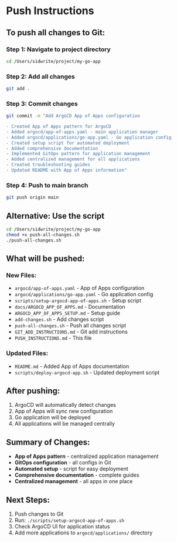 # Push Instructions

## To push all changes to Git:

### Step 1: Navigate to project directory
```bash
cd /Users/sidwrite/project/my-go-app
```

### Step 2: Add all changes
```bash
git add .
```

### Step 3: Commit changes
```bash
git commit -m "Add ArgoCD App of Apps configuration

- Created App of Apps pattern for ArgoCD
- Added argocd/app-of-apps.yaml - main application manager
- Added argocd/applications/go-app.yaml - Go application config
- Created setup script for automated deployment
- Added comprehensive documentation
- Implemented GitOps pattern for application management
- Added centralized management for all applications
- Created troubleshooting guides
- Updated README with App of Apps information"
```

### Step 4: Push to main branch
```bash
git push origin main
```

## Alternative: Use the script
```bash
cd /Users/sidwrite/project/my-go-app
chmod +x push-all-changes.sh
./push-all-changes.sh
```

## What will be pushed:

### New Files:
- `argocd/app-of-apps.yaml` - App of Apps configuration
- `argocd/applications/go-app.yaml` - Go application config
- `scripts/setup-argocd-app-of-apps.sh` - Setup script
- `docs/ARGOCD_APP_OF_APPS.md` - Documentation
- `ARGOCD_APP_OF_APPS_SETUP.md` - Setup guide
- `add-changes.sh` - Add changes script
- `push-all-changes.sh` - Push all changes script
- `GIT_ADD_INSTRUCTIONS.md` - Git add instructions
- `PUSH_INSTRUCTIONS.md` - This file

### Updated Files:
- `README.md` - Added App of Apps documentation
- `scripts/deploy-argocd-app.sh` - Updated deployment script

## After pushing:

1. ArgoCD will automatically detect changes
2. App of Apps will sync new configuration
3. Go application will be deployed
4. All applications will be managed centrally

## Summary of Changes:

- **App of Apps pattern** - centralized application management
- **GitOps configuration** - all configs in Git
- **Automated setup** - script for easy deployment
- **Comprehensive documentation** - complete guides
- **Centralized management** - all apps in one place

## Next Steps:

1. Push changes to Git
2. Run: `./scripts/setup-argocd-app-of-apps.sh`
3. Check ArgoCD UI for application status
4. Add more applications to `argocd/applications/` directory
